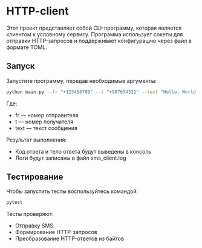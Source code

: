 # HTTP-client
Этот проект представляет собой CLI-программу, которая является клиентом к условному сервису. Программа использует сокеты для отправки HTTP-запросов и поддерживает конфигурацию через файл в формате TOML.
## Запуск
Запустите программу, передав необходимые аргументы:
```sh
python main.py --fr "+123456789" --t "+987654321" --text "Hello, World!"
```
Где:
- fr — номер отправителя
- t — номер получателя
- text — текст сообщения

Результат выполнения:
- Код ответа и тело ответа будут выведены в консоль
- Логи будут записаны в файл sms_client.log

## Тестирование
Чтобы запустить тесты воспользуйтесь командой:
```sh
pytest
```
Тесты проверяют:
- Отправку SMS
- Формирование HTTP-запросов
- Преобразование HTTP-ответов из байтов
